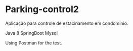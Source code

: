 # Parking-control2

Aplicação para controle de estacinamento em condominio. 

Java 8 
SpringBoot
Mysql


Using Postman for the test.
